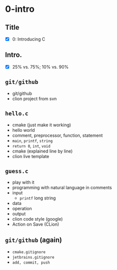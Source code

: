 # 0-intro

## Title
- [x] 0: Introducing C

## Intro.
- [x] 25% vs. 75%; 10% vs. 90%

## `git/github`
- git/github
- clion project from svn

## `hello.c`
- cmake (just make it working)
- hello world
- comment, preprocessor, function, statement
- `main`, `printf`, `string`
- `return 0`, `int`, `void`
- cmake (explained line by line)
- clion live template

## `guess.c`
- play with it
- programming with natural language in comments
- input
  - `printf` long string
- data
- operation
- output
- clion code style (google)
- Action on Save (CLion)

## `git/github` (again)
- `cmake.gitignore`
- `jetbrains.gitignore`
- `add, commit, push`